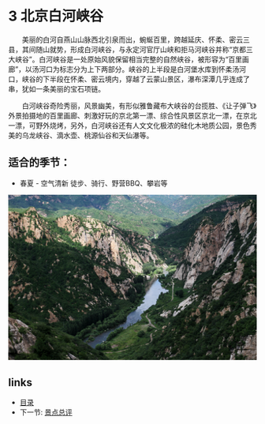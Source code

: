 # 3 北京白河峡谷

　　美丽的白河自燕山山脉西北引泉而出，蜿蜒百里，跨越延庆、怀柔、密云三县，其间随山就势，形成白河峡谷，与永定河官厅山峡和拒马河峡谷并称“京都三大峡谷”。白河峡谷是一处原始风貌保留相当完整的自然峡谷，被形容为“百里画廊”，以汤河口为标志分为上下两部分。峡谷的上半段是白河堡水库到怀柔汤河口，峡谷的下半段在怀柔、密云境内，穿越了云蒙山景区，瀑布深潭几乎连成了串，犹如一条美丽的宝石项链。

　　白河峡谷奇险秀丽，风景幽美，有形似雅鲁藏布大峡谷的台揽胜、《让子弹飞》外景拍摄地的百里画廊、刺激好玩的京北第一漂、综合性风景区京北一漂，在京北一漂，可野外烧烤，另外，白河峡谷还有人文文化极浓的硅化木地质公园，景色秀美的乌龙峡谷、滴水壶、桃源仙谷和天仙瀑等。

## 适合的季节：

* 春夏 - 空气清新 徒步、骑行、野营BBQ、攀岩等

![](images/3.0.bhxg.jpg?raw=true)

## links
  * [目录](<preface.md>)
  * 下一节: [景点总评](<03.1.md>)